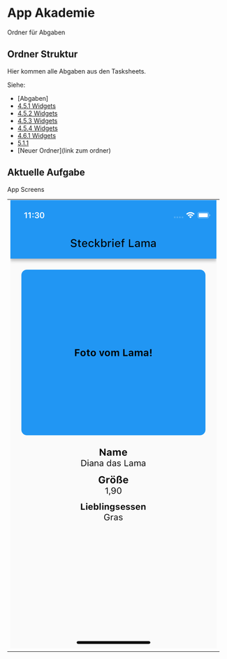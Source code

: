 # App Akademie

Ordner für Abgaben

## Ordner Struktur

Hier kommen alle Abgaben aus den Tasksheets.

Siehe:

- [Abgaben]
- [4.5.1 Widgets](https://github.com/markruzo/app_akademie/tree/main/lib/task_solutions/4_5_1)
- [4.5.2 Widgets](https://github.com/markruzo/app_akademie/tree/main/lib/task_solutions/4_5_2)
- [4.5.3 Widgets](https://github.com/markruzo/app_akademie/tree/main/lib/task_solutions/4_5_3)
- [4.5.4 Widgets](https://github.com/markruzo/app_akademie/tree/main/lib/task_solutions/4_5_4)
- [4.6.1 Widgets](https://github.com/markruzo/app_akademie/tree/main/lib/task_solutions/4_6_1)
- [5.1.1](https://github.com/markruzo/app_akademie/tree/main/lib/task_solutions/5_1_1_Styling)
- [Neuer Ordner](link zum ordner)

## Aktuelle Aufgabe

App Screens

<table>
  <tr>
    <td>
      <img src="https://github.com/markruzo/app_akademie/blob/main/lib/task_solutions/5_1_1_Styling/Simulator%20Screenshot%20-%20iPhone%2013%20mini%20-%202023-08-14%20at%2011.30.45.png" alt="Aufgabe 2">
    </td>
    <!-- <td>
      <img src="https://github.com/markruzo/app_akademie/blob/main/lib/task_solutions/4_6_1/Simulator%20Screenshot%20-%20iPhone%2014%20-%202023-08-01%20at%2012.11.23.png" alt="Bild 2">
    </td> -->
  </tr>
</table
